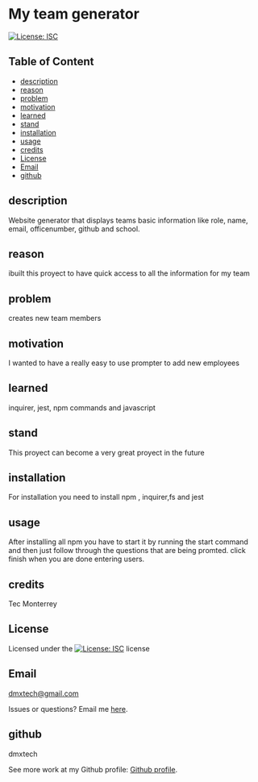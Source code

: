 # My team generator

   [![License: ISC](https://img.shields.io/badge/License-ISC-blue.svg)](https://opensource.org/licenses/ISC)

  ## Table of Content
  
  - [description](#description)
  - [reason](#reason)
  - [problem](#problem)
  - [motivation](#motivation)
  - [learned](#learned)
  - [stand](#stand)
  - [installation](#installation)
  - [usage](#usage)
  - [credits](#credits)
  - [License](#License)
  - [Email](#Email)
  - [github](#github)

  ## description
  Website generator that displays teams basic information like role, name, email, officenumber, github and school.

  ## reason
  ibuilt this proyect to have quick access to all the information for my team

  ## problem
  creates new team members

  ## motivation
  I wanted to have a really easy to use prompter to add new employees

  ## learned
  inquirer, jest, npm commands and javascript

  ## stand
  This proyect can become a very great proyect in the future

  ## installation
  For installation you need to install npm , inquirer,fs and jest 

  ## usage
  After installing all npm you have to start it by running the start command and then just follow through the questions that are being promted. click finish when you are done entering users. 

  ## credits
  Tec Monterrey

  ## License
  Licensed under the [![License: ISC](https://img.shields.io/badge/License-ISC-blue.svg)](https://opensource.org/licenses/ISC) license

  ## Email
  dmxtech@gmail.com

  Issues or questions? Email me [here](mailto:dmxtech@gmail.com).

  ## github
  dmxtech

  
 See more work at my Github profile: [Github profile](https://github.com/dmxtech).
